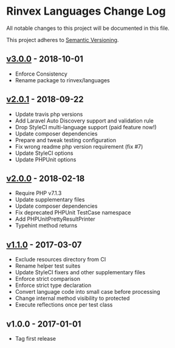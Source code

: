 # Rinvex Languages Change Log

All notable changes to this project will be documented in this file.

This project adheres to [Semantic Versioning](CONTRIBUTING.md).


## [v3.0.0] - 2018-10-01
- Enforce Consistency
- Rename package to rinvex/languages

## [v2.0.1] - 2018-09-22
- Update travis php versions
- Add Laravel Auto Discovery support and validation rule
- Drop StyleCI multi-language support (paid feature now!)
- Update composer dependencies
- Prepare and tweak testing configuration
- Fix wrong readme php version requirement (fix #7)
- Update StyleCI options
- Update PHPUnit options

## [v2.0.0] - 2018-02-18
- Require PHP v7.1.3
- Update supplementary files
- Update composer dependencies
- Fix deprecated PHPUnit TestCase namespace
- Add PHPUnitPrettyResultPrinter
- Typehint method returns

## [v1.1.0] - 2017-03-07
- Exclude resources directory from CI
- Rename helper test suites
- Update StyleCI fixers and other supplementary files
- Enforce strict comparison
- Enforce strict type declaration
- Convert language code into small case before processing
- Change internal method visibility to protected
- Execute reflections once per test class

## v1.0.0 - 2017-01-01
- Tag first release

[v3.0.0]: https://github.com/rinvex/languages/compare/v2.0.1...v3.0.0
[v2.0.1]: https://github.com/rinvex/languages/compare/v2.0.0...v2.0.1
[v2.0.0]: https://github.com/rinvex/languages/compare/v1.1.0...v2.0.0
[v1.1.0]: https://github.com/rinvex/languages/compare/v1.0.0...v1.1.0

